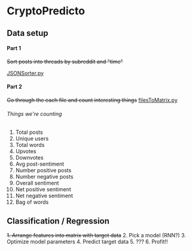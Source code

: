 # CryptoPredicto

## Data setup
#### Part 1
~~Sort posts into threads by subreddit and "time"~~

[JSONSorter.py](https://github.com/jtwool/CryptoPredicto/blob/master/JSONSorter.py)

#### Part 2
~~Go through the each file and count interesting things~~
[filesToMatrix.py](https://github.com/jtwool/CryptoPredicto/blob/master/filesToMatrix.py)

###### Things we're counting
  1. Total posts
  2. Unique users
  3. Total words
  4. Upvotes
  5. Downvotes
  6. Avg post-sentiment
  7. Number positive posts
  8. Number negative posts
  9. Overall sentiment
 10. Net positive sentiment
 11. Net negative sentiment
 12. Bag of words

## Classification / Regression
~~1. Arrange features into matrix with target data~~
2. Pick a model (RNN?)
3. Optimize model parameters
4. Predict target data
5. ???
6. Profit!!
